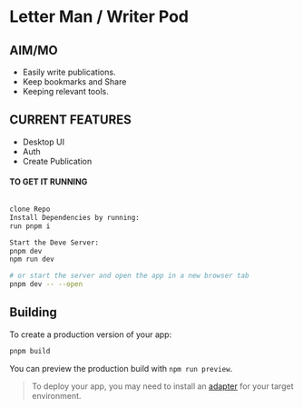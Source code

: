 # Letter Man / Writer Pod

## AIM/MO
- Easily write publications.
- Keep bookmarks and Share
- Keeping relevant tools.

## CURRENT FEATURES
- Desktop UI
- Auth
- Create Publication

#### TO GET IT RUNNING

```bash

clone Repo
Install Dependencies by running:
run pnpm i

Start the Deve Server:
pnpm dev
npm run dev

# or start the server and open the app in a new browser tab
pnpm dev -- --open
```

## Building

To create a production version of your app:

```bash
pnpm build
```

You can preview the production build with `npm run preview`.

> To deploy your app, you may need to install an [adapter](https://kit.svelte.dev/docs/adapters) for your target environment.
